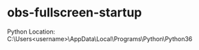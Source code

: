# obs-fullscreen-startup

Python Location: C:\Users\<username>\AppData\Local\Programs\Python\Python36
